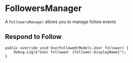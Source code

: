 ﻿# FollowersManager

A `FollowersManager` allows you to manage follow events

## Respond to Follow

```
public override void UserFollowed(Models.User follower) {
	Debug.Log($"User followed: {follower.DisplayName}");
}
```
